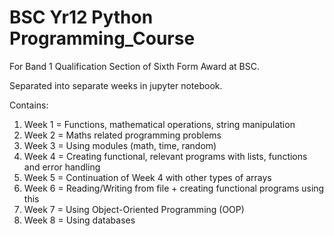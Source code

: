 # BSC Yr12 Python Programming_Course
For Band 1 Qualification Section of Sixth Form Award at BSC.

Separated into separate weeks in jupyter notebook.

Contains:
1. Week 1 = Functions, mathematical operations, string manipulation
2. Week 2 = Maths related programming problems
3. Week 3 = Using modules (math, time, random)
4. Week 4 = Creating functional, relevant programs with lists, functions and error handling
5. Week 5 = Continuation of Week 4 with other types of arrays
6. Week 6 = Reading/Writing from file + creating functional programs using this
7. Week 7 = Using Object-Oriented Programming (OOP)
8. Week 8 = Using databases
